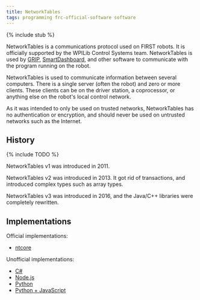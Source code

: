 ```yaml
---
title: NetworkTables
tags: programming frc-official-software software
---
```


{% include stub %}

NetworkTables is a communications protocol used on FIRST robots. It is officially
supported by the WPILib Control Systems team. NetworkTables is used by [GRIP](grip_software),
[SmartDashboard](smartdashboard), and other software to communicate with the 
program running on the robot.

NetworkTables is used to communicate information between several computers. 
There is a single server (often the robot) and zero or more clients. These 
clients can be on the driver station, a coprocessor, or anything else on the
robot's local control network.

As it was intended to only be used on trusted networks, NetworkTables has no
authentication or encryption, and should never be used on untrusted networks
such as the Internet.

## History

{% include TODO %}

NetworkTables v1 was introduced in 2011.

NetworkTables v2 was introduced in 2013. It got rid of transactions, and
introduced complex types such as array types.

NetworkTables v3 was introduced in 2016, and the Java/C++ libraries were
completely rewritten.

## Implementations

Official implementations:

* [ntcore](ntcore)

Unofficial implementations:

* [C#](https://github.com/robotdotnet/NetworkTables)
* [Node.js](https://github.com/erikuhlmann/ntcore_node)
* [Python](https://github.com/robotpy/pynetworktables)
* [Python + JavaScript](https://github.com/robotpy/pynetworktables2js)

